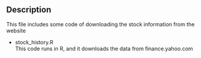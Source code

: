 ## Description
This file includes some code of downloading the stock information from the website
* stock_history.R  
This code runs in R, and it downloads the data from finance.yahoo.com
